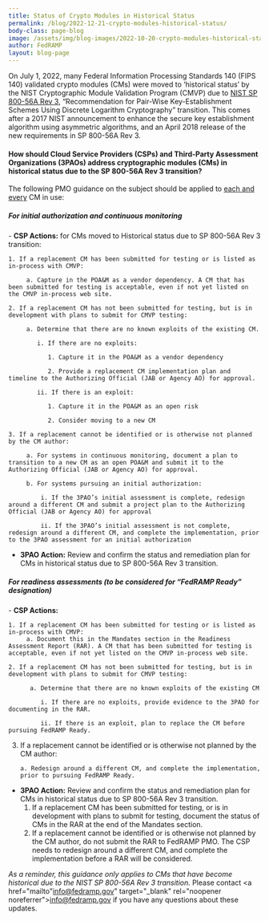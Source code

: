 ```yaml
---
title: Status of Crypto Modules in Historical Status
permalink: /blog/2022-12-21-crypto-modules-historical-status/
body-class: page-blog
image: /assets/img/blog-images/2022-10-20-crypto-modules-historical-status.png
author: FedRAMP
layout: blog-page
---
```

On July 1, 2022, many Federal Information Processing Standards 140 (FIPS 140) validated crypto modules (CMs) were moved to ‘historical status’ by the NIST Cryptographic Module Validation Program (CMVP) due to <a href="https://nvlpubs.nist.gov/nistpubs/SpecialPublications/nist.sp.800-56Ar3.pdf" target="_blank" rel="noopener noreferrer">NIST SP 800-56A Rev 3</a>, “Recommendation for Pair-Wise Key-Establishment Schemes Using Discrete Logarithm Cryptography” transition. This comes after a 2017 NIST announcement to enhance the secure key establishment algorithm using asymmetric algorithms, and an April 2018 release of the new requirements in SP 800-56A Rev 3.

<h4>How should Cloud Service Providers (CSPs) and Third-Party Assessment Organizations (3PAOs) address cryptographic modules (CMs) in historical status due to the SP 800-56A Rev 3 transition?</h4>

The following PMO guidance on the subject should be applied to <u>each and every</u> CM in use:
<h5>For initial authorization and continuous monitoring</h5> 
- <b>CSP Actions:</b> for CMs moved to Historical status due to SP 800-56A Rev 3 transition:
    
    1. If a replacement CM has been submitted for testing or is listed as in-process with CMVP:
    
         a. Capture in the POA&M as a vendor dependency. A CM that has been submitted for testing is acceptable, even if not yet listed on the CMVP in-process web site.
    
    2. If a replacement CM has not been submitted for testing, but is in development with plans to submit for CMVP testing:
         
         a. Determine that there are no known exploits of the existing CM.
            
            i. If there are no exploits:
               
               1. Capture it in the POA&M as a vendor dependency
               
               2. Provide a replacement CM implementation plan and timeline to the Authorizing Official (JAB or Agency AO) for approval.
            
            ii. If there is an exploit:
               
               1. Capture it in the POA&M as an open risk
               
               2. Consider moving to a new CM
    
    3. If a replacement cannot be identified or is otherwise not planned by the CM author:

         a. For systems in continuous monitoring, document a plan to transition to a new CM as an open POA&M and submit it to the Authorizing Official (JAB or Agency AO) for approval.
         
         b. For systems pursuing an initial authorization:
             
             i. If the 3PAO’s initial assessment is complete, redesign around a different CM and submit a project plan to the Authorizing Official (JAB or Agency AO) for approval
             
             ii. If the 3PAO’s initial assessment is not complete, redesign around a different CM, and complete the implementation, prior to the 3PAO assessment for an initial authorization

- <b>3PAO Action:</b> Review and confirm the status and remediation plan for CMs in historical status due to SP 800-56A Rev 3 transition.

<h5>For readiness assessments (to be considered for “FedRAMP Ready” designation)</h5> 
- <b>CSP Actions:</b>
    
    1. If a replacement CM has been submitted for testing or is listed as in-process with CMVP:
         a. Document this in the Mandates section in the Readiness Assessment Report (RAR). A CM that has been submitted for testing is acceptable, even if not yet listed on the CMVP in-process web site.
    
    2. If a replacement CM has not been submitted for testing, but is in development with plans to submit for CMVP testing: 
          
          a. Determine that there are no known exploits of the existing CM
          
             i. If there are no exploits, provide evidence to the 3PAO for documenting in the RAR.
         
             ii. If there is an exploit, plan to replace the CM before pursuing FedRAMP Ready. 
              
   3. If a replacement cannot be identified or is otherwise not planned by the CM author:
  
          a. Redesign around a different CM, and complete the implementation, prior to pursuing FedRAMP Ready.
          
- <b>3PAO Action:</b> Review and confirm the status and remediation plan for CMs in historical status due to SP 800-56A Rev 3 transition.
    1. If a replacement CM has been submitted for testing, or is in development with plans to submit for testing, document the status of CMs in the RAR at the end of the Mandates section.
    2. If a replacement cannot be identified or is otherwise not planned by the CM author, do not submit the RAR to FedRAMP PMO. The CSP needs to redesign around a different CM, and complete the implementation before a RAR will be considered.

*As a reminder, this guidance only applies to CMs that have become historical due to the NIST SP‌‌ 800-56A Rev 3 transition.*
Please contact <a href="mailto"info@fedramp.gov" target="_blank" rel="noopener noreferrer">info@fedramp.gov</a>  if you have any questions about these updates.
